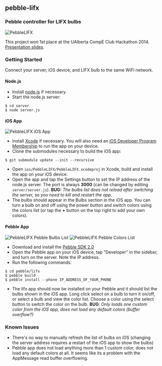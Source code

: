 ## pebble-lifx
### Pebble controller for LIFX bulbs

![PebbleLIFX](https://raw.github.com/indragiek/pebble-lifx/master/images/ios-icon.png)

This project won 1st place at the UAlberta CompE Club Hackathon 2014. [Presentation slides](https://speakerdeck.com/indragiek/pebble-plus-lifx-compe-club-2014-hackathon-project).

### Getting Started

Connect your server, iOS device, and LIFX bulb to the same WiFi network.

#### Node.js

* Install [node.js](http://nodejs.org/) if necessary.
* Start the node.js server:

```
$ cd server
$ node server.js
```
#### iOS App

![PebbleLIFX iOS App](https://raw.github.com/indragiek/pebble-lifx/master/images/ios-screen.png)

* Install [Xcode](https://itunes.apple.com/ca/app/xcode/id497799835?mt=12) if necessary. You will also need an [iOS Developer Program Membership](https://developer.apple.com/programs/ios/) to run the app on your device.
* Clone the submodules necessary to build the iOS app:

```
$ git submodule update --init --recursive
```

* Open `ios/PebbleLIFX/PebbleLIFX.xcodeproj` in Xcode, build and install the app on your iOS device.
* Open the app and tap the Settings button to set the IP address of the node.js server. The port is always **3000** (can be changed by editing `server/server.js`). **BUG:** *The bulbs list does not reload after switching the server, so you need to kill and restart the app.*
* The bulbs should appear in the Bulbs section in the iOS app. You can turn a bulb on and off using the power button and switch colors using the colors list (or tap the **+** button on the top right to add your own colors).

#### Pebble App

![PebbleLIFX Pebble Bulbs List](https://raw.github.com/indragiek/pebble-lifx/master/images/pebble1.png)
![PebbleLIFX Pebble Colors List](https://raw.github.com/indragiek/pebble-lifx/master/images/pebble2.png)

* Download and install the [Pebble SDK 2.0](https://developer.getpebble.com/2/)
* Open the Pebble app on your iOS device, tap "Developer" in the sidebar, and turn on the server. Note the IP address.
* Run the following commands:

```
$ cd pebble/lifx
$ pebble build
$ pebble install --phone IP_ADDRESS_OF_YOUR_PHONE
```
* The lifx app should now be installed on your Pebble and it should list the bulbs shown in the iOS app. Long click select on a bulb to turn it on/off, or select a bulb and view the color list. Choose a color using the select button to switch the color on the bulb. **BUG**: *Only loads one custom color from the iOS app, does not load any default colors (buffer overflow?)*

### Known Issues

* There's no way to manually refresh the list of bulbs on iOS (changing the server address requires a restart of the iOS app to show the bulbs)
* Pebble app does not load anything more than 1 custom color, does not load any default colors at all. It seems like its a problem with the AppMessage read buffer overflowing.
